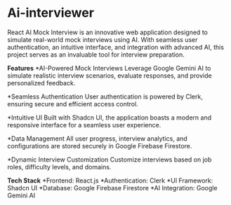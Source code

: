 # Ai-interviewer
React AI Mock Interview is an innovative web application designed to simulate real-world mock interviews using AI. With seamless user authentication, an intuitive interface, and integration with advanced AI, this project serves as an invaluable tool for interview preparation.

**Features**
*AI-Powered Mock Interviews
Leverage Google Gemini AI to simulate realistic interview scenarios, evaluate responses, and provide personalized feedback.

*Seamless Authentication
User authentication is powered by Clerk, ensuring secure and efficient access control.

*Intuitive UI
Built with Shadcn UI, the application boasts a modern and responsive interface for a seamless user experience.

*Data Management
All user progress, interview analytics, and configurations are stored securely in Google Firebase Firestore.

*Dynamic Interview Customization
Customize interviews based on job roles, difficulty levels, and domains.

**Tech Stack**
*Frontend: React.js
*Authentication: Clerk
*UI Framework: Shadcn UI
*Database: Google Firebase Firestore
*AI Integration: Google Gemini AI

